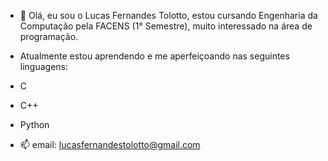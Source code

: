 - 👋 Olá, eu sou o Lucas Fernandes Tolotto, estou cursando Engenharia da Computação pela FACENS (1° Semestre), muito interessado na área de programação.


- Atualmente estou aprendendo e me aperfeiçoando nas seguintes linguagens:
- C
- C++
- Python


- 📫 email: lucasfernandestolotto@gmail.com

<!---
lucastoll/lucastoll is a ✨ special ✨ repository because its `README.md` (this file) appears on your GitHub profile.
You can click the Preview link to take a look at your changes.
--->
